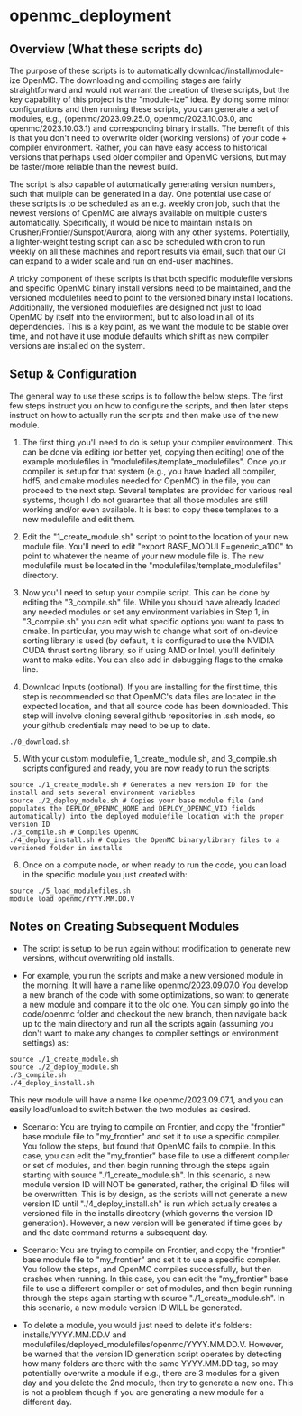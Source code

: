 # openmc_deployment

## Overview (What these scripts do)

The purpose of these scripts is to automatically download/install/module-ize OpenMC. The downloading and compiling stages are fairly straightforward and would not warrant the creation of these scripts, but the key capability of this project is the "module-ize" idea. By doing some minor configurations and then running these scripts, you can generate a set of modules, e.g., (openmc/2023.09.25.0, openmc/2023.10.03.0, and openmc/2023.10.03.1) and corresponding binary installs. The benefit of this is that you don't need to overwrite older (working versions) of your code + compiler environment. Rather, you can have easy access to historical versions that perhaps used older compiler and OpenMC versions, but may be faster/more reliable than the newest build.

The script is also capable of automatically generating version numbers, such that muliple can be generated in a day. One potential use case of these scripts is to be scheduled as an e.g. weekly cron job, such that the newest versions of OpenMC are always available on multiple clusters automatically. Specifically, it would be nice to maintain installs on Crusher/Frontier/Sunspot/Aurora, along with any other systems. Potentially, a lighter-weight testing script can also be scheduled with cron to run weekly on all these machines and report results via email, such that our CI can expand to a wider scale and run on end-user machines.

A tricky component of these scripts is that both specific modulefile versions and specific OpenMC binary install versions need to be maintained, and the versioned modulefiles need to point to the versioned binary install locations. Additionally, the versioned modulefiles are designed not just to load OpenMC by itself into the environment, but to also load in all of its dependencies. This is a key point, as we want the module to be stable over time, and not have it use module defaults which shift as new compiler versions are installed on the system.

## Setup & Configuration

The general way to use these scrips is to follow the below steps. The first few steps instruct you on how to configure the scripts, and then later steps instruct on how to actually run the scripts and then make use of the new module.

1. The first thing you'll need to do is setup your compiler environment. This can be done via editing (or better yet, copying then editing) one of the example modulefiles in "modulefiles/template_modulefiles".
Once your compiler is setup for that system (e.g., you have loaded all compiler, hdf5, and cmake modules needed for OpenMC) in the file, you can proceed to the next step. Several templates are provided for various real systems, though I do not guarantee that all those modules are still working and/or even available. It is best to copy these templates to a new modulefile and edit them.

2. Edit the "1_create_module.sh" script to point to the location of your new module file. You'll need to edit "export BASE_MODULE=generic_a100" to point to whatever the neame of your new module file is. The new modulefile must be located in the "modulefiles/template_modulefiles" directory.

3. Now you'll need to setup your compile script. This can be done by editing the "3_compile.sh" file. While you should have already loaded any needed modules or set any environment variables in Step 1, in "3_compile.sh" you can edit what specific options you want to pass to cmake. In particular, you may wish to change what sort of on-device sorting library is used (by default, it is configured to use the NVIDIA CUDA thrust sorting library, so if using AMD or Intel, you'll definitely want to make edits. You can also add in debugging flags to the cmake line.  

4. Download Inputs (optional). If you are installing for the first time, this step is recommended so that OpenMC's data files are located in the expected location, and that all source code has been downloaded. This step will involve cloning several github repositories in .ssh mode, so your github credentials may need to be up to date.

```
./0_download.sh
```

5. With your custom modulefile, 1_create_module.sh, and  3_compile.sh scripts configured and ready, you are now ready to run the scripts:

```
source ./1_create_module.sh # Generates a new version ID for the install and sets several environment variables
source ./2_deploy_module.sh # Copies your base module file (and populates the DEPLOY_OPENMC_HOME and DEPLOY_OPENMC_VID fields automatically) into the deployed modulefile location with the proper version ID
./3_compile.sh # Compiles OpenMC
./4_deploy_install.sh # Copies the OpenMC binary/library files to a versioned folder in installs 
```

6. Once on a compute node, or when ready to run the code, you can load in the specific module you just created with:

```
source ./5_load_modulefiles.sh
module load openmc/YYYY.MM.DD.V
```

## Notes on Creating Subsequent Modules

- The script is setup to be run again without modification to generate new versions, without overwriting old installs.

- For example, you run the scripts and make a new versioned module in the morning. It will have a name like openmc/2023.09.07.0 You develop a new branch of the code with some optimizations, so want to generate a new module and compare it to the old one. You can simply go into the code/openmc folder and checkout the new branch, then navigate back up to the main directory and run all the scripts again (assuming you don't want to make any changes to compiler settings or environment settings) as:

```
source ./1_create_module.sh
source ./2_deploy_module.sh
./3_compile.sh
./4_deploy_install.sh
```

This new module will have a name like openmc/2023.09.07.1, and you can easily load/unload to switch betwen the two modules as desired.

- Scenario: You are trying to compile on Frontier, and copy the "frontier" base module file to "my_frontier" and set it to use a specific compiler. You follow the steps, but found that OpenMC fails to compile. In this case, you can edit the "my_frontier" base file to use a different compiler or set of modules, and then begin running through the steps again starting with source "./1_create_module.sh". In this scenario, a new module version ID will NOT be generated, rather, the original ID files will be overwritten. This is by design, as the scripts will not generate a new version ID until "./4_deploy_install.sh" is run which actually creates a versioned file in the installs directory (which governs the version ID generation). However, a new version will be generated if time goes by and the date command returns a subsequent day.

- Scenario: You are trying to compile on Frontier, and copy the "frontier" base module file to "my_frontier" and set it to use a specific compiler. You follow the steps, and OpenMC compiles successfully, but then crashes when running. In this case, you can edit the "my_frontier" base file to use a different compiler or set of modules, and then begin running through the steps again starting with source "./1_create_module.sh". In this scenario, a new module version ID WILL be generated.

- To delete a module, you would just need to delete it's folders: installs/YYYY.MM.DD.V and modulefiles/deployed_modulefiles/openmc/YYYY.MM.DD.V. However, be warned that the version ID generation script operates by detecting how many folders are there with the same YYYY.MM.DD tag, so may potentially overwrite a module if e.g., there are 3 modules for a given day and you delete the 2nd module, then try to generate a new one. This is not a problem though if you are generating a new module for a different day.

